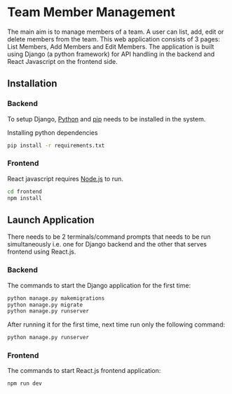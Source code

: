 # Team Member Management

The main aim is to manage members of a team. A user can list, add, edit or delete members from the team. This web application consists of 3 pages: List Members, Add Members and Edit Members. The application is built using Django (a python framework) for API handling in the backend and React Javascript on the frontend side.

## Installation

### Backend

To setup Django, [Python](https://www.python.org/downloads/) and [pip](https://phoenixnap.com/kb/install-pip-windows) needs to be installed in the system.

Installing python dependencies
```bash
pip install -r requirements.txt
```

### Frontend

React javascript requires [Node.js](https://nodejs.org/) to run.

```bash
cd frontend
npm install
```

## Launch Application

There needs to be 2 terminals/command prompts that needs to be run simultaneously i.e. one for Django backend and the other that serves frontend using React.js. 

### Backend

The commands to start the Django application for the first time:

```bash
python manage.py makemigrations
python manage.py migrate
python manage.py runserver
```

After running it for the first time, next time run only the following command:

```bash
python manage.py runserver
```

### Frontend

The commands to start React.js frontend application:

```bash
npm run dev
```